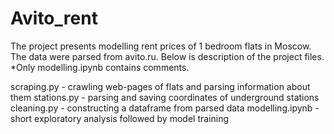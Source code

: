 # Avito_rent
The project presents modelling rent prices of 1 bedroom flats in Moscow. The data were parsed from avito.ru. Below is description of the project files. 
*Only modelling.ipynb contains comments.  

scraping.py - crawling web-pages of flats and parsing information about them
stations.py - parsing and saving coordinates of underground stations
cleaning.py - constructing a dataframe from parsed data
modelling.ipynb - short exploratory analysis followed by model training 
